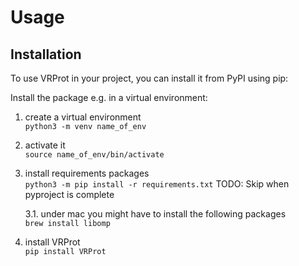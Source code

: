 # Usage

## Installation

To use VRProt in your project, you can install it from PyPI using pip:

Install the package e.g. in a virtual environment:

1. create a virtual environment<br>
   `python3 -m venv name_of_env`
2. activate it<br>
   `source name_of_env/bin/activate`
3. install requirements packages<br>
   `python3 -m pip install -r requirements.txt` TODO: Skip when pyproject is complete

   3.1. under mac you might have to install the following packages<br>
   `brew install libomp`

4. install VRProt<br>
   `pip install VRProt`
